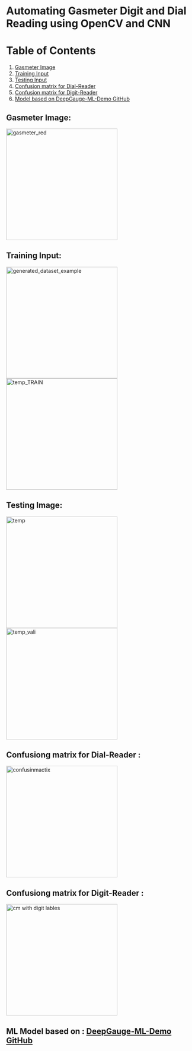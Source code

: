 # Automating Gasmeter Digit and Dial Reading using OpenCV and CNN


# Table of Contents

1. [Gasmeter Image](#gasmeter-image)
2. [Training Input](#training-input)
3. [Testing Input](#testing-input)
4. [Confusion matrix for Dial-Reader](#confusion-matrix-for-dial-reader)
5. [Confusion matrix for Digit-Reader](#confusion-matrix-for-digit-reader)
6. [Model based on DeepGauge-ML-Demo GitHub](#model-based-on-deepgauge-ml-demo-github)

## Gasmeter Image:

<img src="https://github.com/user-attachments/assets/076b27ff-a851-4bc2-a034-89f20a3550a7" alt="gasmeter_red" width="300" />

## Training Input:

<img src="https://github.com/user-attachments/assets/4358cdd1-fa8d-47c0-ae86-c043b944212f" alt="generated_dataset_example" width="300" />
<img src="https://github.com/user-attachments/assets/42bce19a-ad26-42b0-9777-2a3df5064731" alt="temp_TRAIN" width="300" />

## Testing Image:

<img src="https://github.com/user-attachments/assets/1d2721a7-cc2c-4214-bf16-213a9691618b" alt="temp" width="300" />
<img src="https://github.com/user-attachments/assets/c0533a46-27d3-49ad-b793-bdf152030422" alt="temp_vali" width="300" />

## Confusiong matrix for Dial-Reader : 

<img src="https://github.com/user-attachments/assets/bdf81473-adea-4b8b-9729-46b25b32482a" alt="confusinmactix" width="300" />

## Confusiong matrix for Digit-Reader :

<img src="https://github.com/user-attachments/assets/ef3a55a5-1066-48e3-ba2d-dfd5b471cdfa" alt="cm with digit lables" width="300" />


## ML Model based on : [DeepGauge-ML-Demo GitHub](https://github.com/louelidrissi/DeepGauge-ML-Demo)
